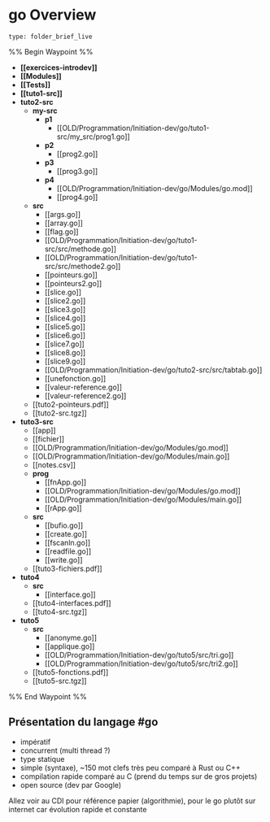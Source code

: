 # go Overview
 
```ccard
type: folder_brief_live
```

%% Begin Waypoint %%
- **[[exercices-introdev]]**
- **[[Modules]]**
- **[[Tests]]**
- **[[tuto1-src]]**
- **tuto2-src**
	- **my-src**
		- **p1**
			- [[OLD/Programmation/Initiation-dev/go/tuto1-src/my_src/prog1.go]]
		- **p2**
			- [[prog2.go]]
		- **p3**
			- [[prog3.go]]
		- **p4**
			- [[OLD/Programmation/Initiation-dev/go/Modules/go.mod]]
			- [[prog4.go]]
	- **src**
		- [[args.go]]
		- [[array.go]]
		- [[flag.go]]
		- [[OLD/Programmation/Initiation-dev/go/tuto1-src/src/methode.go]]
		- [[OLD/Programmation/Initiation-dev/go/tuto1-src/src/methode2.go]]
		- [[pointeurs.go]]
		- [[pointeurs2.go]]
		- [[slice.go]]
		- [[slice2.go]]
		- [[slice3.go]]
		- [[slice4.go]]
		- [[slice5.go]]
		- [[slice6.go]]
		- [[slice7.go]]
		- [[slice8.go]]
		- [[slice9.go]]
		- [[OLD/Programmation/Initiation-dev/go/tuto2-src/src/tabtab.go]]
		- [[unefonction.go]]
		- [[valeur-reference.go]]
		- [[valeur-reference2.go]]
	- [[tuto2-pointeurs.pdf]]
	- [[tuto2-src.tgz]]
- **tuto3-src**
	- [[app]]
	- [[fichier]]
	- [[OLD/Programmation/Initiation-dev/go/Modules/go.mod]]
	- [[OLD/Programmation/Initiation-dev/go/Modules/main.go]]
	- [[notes.csv]]
	- **prog**
		- [[fnApp.go]]
		- [[OLD/Programmation/Initiation-dev/go/Modules/go.mod]]
		- [[OLD/Programmation/Initiation-dev/go/Modules/main.go]]
		- [[rApp.go]]
	- **src**
		- [[bufio.go]]
		- [[create.go]]
		- [[fscanln.go]]
		- [[readfile.go]]
		- [[write.go]]
	- [[tuto3-fichiers.pdf]]
- **tuto4**
	- **src**
		- [[interface.go]]
	- [[tuto4-interfaces.pdf]]
	- [[tuto4-src.tgz]]
- **tuto5**
	- **src**
		- [[anonyme.go]]
		- [[applique.go]]
		- [[OLD/Programmation/Initiation-dev/go/tuto5/src/tri.go]]
		- [[OLD/Programmation/Initiation-dev/go/tuto5/src/tri2.go]]
	- [[tuto5-fonctions.pdf]]
	- [[tuto5-src.tgz]]

%% End Waypoint %%
## Présentation du langage #go
- impératif
- concurrent (multi thread ?)
- type statique
- simple (syntaxe), ~150 mot clefs très peu comparé à Rust ou C++
- compilation rapide comparé au C (prend du temps sur de gros projets)
- open source (dev par Google)

Allez voir au CDI pour référence papier (algorithmie), pour le go plutôt sur internet car évolution rapide et constante
